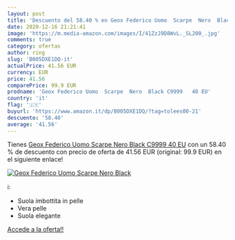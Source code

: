 ```yaml
---
layout: post
title: 'Descuento del 58.40 % en Geox Federico Uomo  Scarpe  Nero  Black '
date: 2020-12-16 21:21:41
image: 'https://m.media-amazon.com/images/I/41ZzJ9D8WvL._SL200_.jpg'
comments: true
category: ofertas
author: ring
slug: 'B005DXE1DQ-it'
actualPrice: 41.56 EUR
currency: EUR
price: 41.56
comparePrice: 99.9 EUR
prodname: 'Geox Federico Uomo  Scarpe  Nero  Black C9999   40 EU'
country: 'it'
flag: '🇮🇹'
buyurl: 'https://www.amazon.it/dp/B005DXE1DQ/?tag=tolees00-21'
descuento: '58.40'
average: '41.56'
---
```


Tienes [Geox Federico Uomo  Scarpe  Nero  Black C9999   40 EU](https://www.amazon.it/dp/B005DXE1DQ/?tag=tolees00-21) con un 58.40 % de descuento con precio de oferta de 41.56 EUR (original: 99.9 EUR) en el siguiente enlace!

[![Geox Federico Uomo  Scarpe  Nero  Black ](https://m.media-amazon.com/images/I/41ZzJ9D8WvL._SL200_.jpg)](https://www.amazon.it/dp/B005DXE1DQ/?tag=tolees00-21)

ℹ️:

- Suola imbottita in pelle
- Vera pelle
- Suola elegante

[Accede a la oferta!!](https://www.amazon.it/dp/B005DXE1DQ/?tag=tolees00-21)
